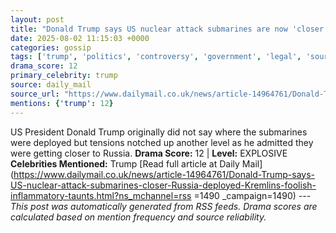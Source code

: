 ```yaml
---
layout: post
title: "Donald Trump says US nuclear attack submarines are now 'closer to Russia' after he re-deployed them over Kremlin's 'foolish and inflammatory' taunts"
date: 2025-08-02 11:15:03 +0000
categories: gossip
tags: ['trump', 'politics', 'controversy', 'government', 'legal', 'source-daily_mail', 'drama-explosive']
drama_score: 12
primary_celebrity: trump
source: daily_mail
source_url: "https://www.dailymail.co.uk/news/article-14964761/Donald-Trump-says-US-nuclear-attack-submarines-closer-Russia-deployed-Kremlins-foolish-inflammatory-taunts.html?ns_mchannel=rss&1490&campaign=1490"
mentions: {'trump': 12}
---
```


US President Donald Trump originally did not say where the submarines were deployed but tensions notched up another level as he admitted they were getting closer to Russia. **Drama Score:** 12 | **Level:** EXPLOSIVE **Celebrities Mentioned:** Trump [Read full article at Daily Mail](https://www.dailymail.co.uk/news/article-14964761/Donald-Trump-says-US-nuclear-attack-submarines-closer-Russia-deployed-Kremlins-foolish-inflammatory-taunts.html?ns_mchannel=rss =1490 _campaign=1490) --- *This post was automatically generated from RSS feeds. Drama scores are calculated based on mention frequency and source reliability.*